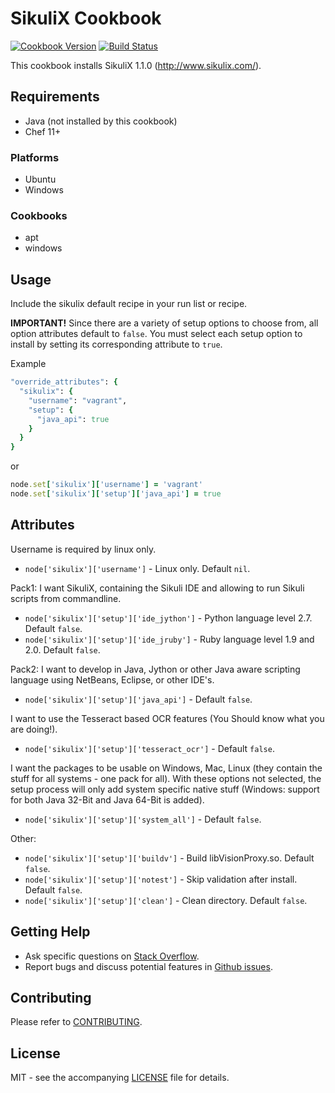 # SikuliX Cookbook

[![Cookbook Version](http://img.shields.io/cookbook/v/sikulix.svg?style=flat-square)][cookbook]
[![Build Status](http://img.shields.io/travis/dhoer/chef-sikulix.svg?style=flat-square)][travis]

[cookbook]: https://supermarket.chef.io/cookbooks/sikulix
[travis]: https://travis-ci.org/dhoer/chef-sikulix

This cookbook installs SikuliX 1.1.0 (http://www.sikulix.com/).

## Requirements

- Java (not installed by this cookbook)
- Chef 11+

### Platforms

- Ubuntu
- Windows

### Cookbooks

- apt
- windows

## Usage

Include the sikulix default recipe in your run list or recipe.

**IMPORTANT!** Since there are a variety of setup options to choose from, all option attributes default to `false`. You 
must select each setup option to install by setting its corresponding attribute to `true`.

Example

```ruby
"override_attributes": {
  "sikulix": {
    "username": "vagrant",
    "setup": {
      "java_api": true
    }
  }
}
```

or

```ruby
node.set['sikulix']['username'] = 'vagrant'
node.set['sikulix']['setup']['java_api'] = true
```

## Attributes

Username is required by linux only.
- `node['sikulix']['username']` - Linux only. Default `nil`.

Pack1: I want SikuliX, containing the Sikuli IDE and allowing to run Sikuli scripts from commandline.

- `node['sikulix']['setup']['ide_jython']` - Python language level 2.7. Default `false`.
- `node['sikulix']['setup']['ide_jruby']` - Ruby language level 1.9 and 2.0. Default `false`.

Pack2: I want to develop in Java, Jython or other Java aware scripting language using NetBeans, Eclipse, or other IDE's.

- `node['sikulix']['setup']['java_api']` - Default `false`.  

I want to use the Tesseract based OCR features (You Should know what you are doing!).

- `node['sikulix']['setup']['tesseract_ocr']` - Default `false`. 

I want the packages to be usable on Windows, Mac, Linux (they contain the stuff for all systems - one pack for all).
With these options not selected, the setup process will only add system specific native stuff (Windows: support for
both Java 32-Bit and Java 64-Bit is added).

- `node['sikulix']['setup']['system_all']` - Default `false`. 

Other:

- `node['sikulix']['setup']['buildv']` - Build libVisionProxy.so. Default `false`.
- `node['sikulix']['setup']['notest']` - Skip validation after install. Default `false`.
- `node['sikulix']['setup']['clean']` - Clean directory. Default `false`.

## Getting Help

- Ask specific questions on [Stack Overflow](http://stackoverflow.com/questions/tagged/chef-sikulix).
- Report bugs and discuss potential features in [Github issues](https://github.com/dhoer/chef-sikulix/issues).

## Contributing

Please refer to [CONTRIBUTING](https://github.com/dhoer/chef-sikulix/blob/master/CONTRIBUTING.md).

## License

MIT - see the accompanying [LICENSE](https://github.com/dhoer/chef-sikulix/blob/master/LICENSE.md) file for details.
